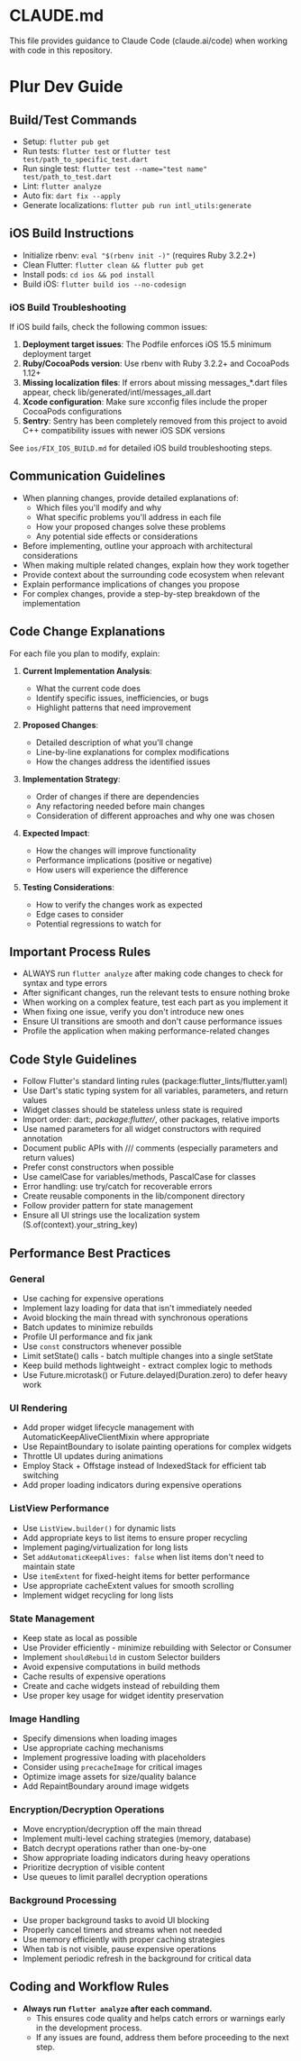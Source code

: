 # CLAUDE.md

This file provides guidance to Claude Code (claude.ai/code) when working with code in this repository.

# Plur Dev Guide

## Build/Test Commands
- Setup: `flutter pub get`
- Run tests: `flutter test` or `flutter test test/path_to_specific_test.dart`
- Run single test: `flutter test --name="test name" test/path_to_test.dart`
- Lint: `flutter analyze`
- Auto fix: `dart fix --apply`
- Generate localizations: `flutter pub run intl_utils:generate`

## iOS Build Instructions
- Initialize rbenv: `eval "$(rbenv init -)"` (requires Ruby 3.2.2+)
- Clean Flutter: `flutter clean && flutter pub get`
- Install pods: `cd ios && pod install`
- Build iOS: `flutter build ios --no-codesign`

### iOS Build Troubleshooting
If iOS build fails, check the following common issues:
1. **Deployment target issues**: The Podfile enforces iOS 15.5 minimum deployment target
2. **Ruby/CocoaPods version**: Use rbenv with Ruby 3.2.2+ and CocoaPods 1.12+
3. **Missing localization files**: If errors about missing messages_*.dart files appear, check lib/generated/intl/messages_all.dart
4. **Xcode configuration**: Make sure xcconfig files include the proper CocoaPods configurations
5. **Sentry**: Sentry has been completely removed from this project to avoid C++ compatibility issues with newer iOS SDK versions

See `ios/FIX_IOS_BUILD.md` for detailed iOS build troubleshooting steps.

## Communication Guidelines
- When planning changes, provide detailed explanations of:
  - Which files you'll modify and why
  - What specific problems you'll address in each file
  - How your proposed changes solve these problems
  - Any potential side effects or considerations
- Before implementing, outline your approach with architectural considerations
- When making multiple related changes, explain how they work together
- Provide context about the surrounding code ecosystem when relevant
- Explain performance implications of changes you propose
- For complex changes, provide a step-by-step breakdown of the implementation

## Code Change Explanations
For each file you plan to modify, explain:

1. **Current Implementation Analysis**: 
   - What the current code does
   - Identify specific issues, inefficiencies, or bugs
   - Highlight patterns that need improvement

2. **Proposed Changes**: 
   - Detailed description of what you'll change
   - Line-by-line explanations for complex modifications
   - How the changes address the identified issues

3. **Implementation Strategy**:
   - Order of changes if there are dependencies
   - Any refactoring needed before main changes
   - Consideration of different approaches and why one was chosen

4. **Expected Impact**:
   - How the changes will improve functionality
   - Performance implications (positive or negative)
   - How users will experience the difference

5. **Testing Considerations**:
   - How to verify the changes work as expected
   - Edge cases to consider
   - Potential regressions to watch for

## Important Process Rules
- ALWAYS run `flutter analyze` after making code changes to check for syntax and type errors
- After significant changes, run the relevant tests to ensure nothing broke
- When working on a complex feature, test each part as you implement it
- When fixing one issue, verify you don't introduce new ones
- Ensure UI transitions are smooth and don't cause performance issues
- Profile the application when making performance-related changes

## Code Style Guidelines
- Follow Flutter's standard linting rules (package:flutter_lints/flutter.yaml)
- Use Dart's static typing system for all variables, parameters, and return values
- Widget classes should be stateless unless state is required
- Import order: dart:*, package:flutter/*, other packages, relative imports
- Use named parameters for all widget constructors with required annotation
- Document public APIs with /// comments (especially parameters and return values)
- Prefer const constructors when possible
- Use camelCase for variables/methods, PascalCase for classes
- Error handling: use try/catch for recoverable errors
- Create reusable components in the lib/component directory
- Follow provider pattern for state management
- Ensure all UI strings use the localization system (S.of(context).your_string_key)

## Performance Best Practices

### General
- Use caching for expensive operations
- Implement lazy loading for data that isn't immediately needed
- Avoid blocking the main thread with synchronous operations
- Batch updates to minimize rebuilds
- Profile UI performance and fix jank
- Use `const` constructors whenever possible
- Limit setState() calls - batch multiple changes into a single setState
- Keep build methods lightweight - extract complex logic to methods
- Use Future.microtask() or Future.delayed(Duration.zero) to defer heavy work

### UI Rendering
- Add proper widget lifecycle management with AutomaticKeepAliveClientMixin where appropriate
- Use RepaintBoundary to isolate painting operations for complex widgets
- Throttle UI updates during animations
- Employ Stack + Offstage instead of IndexedStack for efficient tab switching
- Add proper loading indicators during expensive operations

### ListView Performance
- Use `ListView.builder()` for dynamic lists
- Add appropriate keys to list items to ensure proper recycling
- Implement paging/virtualization for long lists
- Set `addAutomaticKeepAlives: false` when list items don't need to maintain state
- Use `itemExtent` for fixed-height items for better performance
- Use appropriate cacheExtent values for smooth scrolling
- Implement widget recycling for long lists

### State Management
- Keep state as local as possible
- Use Provider efficiently - minimize rebuilding with Selector or Consumer
- Implement `shouldRebuild` in custom Selector builders
- Avoid expensive computations in build methods
- Cache results of expensive operations
- Create and cache widgets instead of rebuilding them
- Use proper key usage for widget identity preservation

### Image Handling
- Specify dimensions when loading images
- Use appropriate caching mechanisms
- Implement progressive loading with placeholders
- Consider using `precacheImage` for critical images
- Optimize image assets for size/quality balance
- Add RepaintBoundary around image widgets

### Encryption/Decryption Operations
- Move encryption/decryption off the main thread
- Implement multi-level caching strategies (memory, database)
- Batch decrypt operations rather than one-by-one
- Show appropriate loading indicators during heavy operations
- Prioritize decryption of visible content
- Use queues to limit parallel decryption operations

### Background Processing
- Use proper background tasks to avoid UI blocking
- Properly cancel timers and streams when not needed
- Use memory efficiently with proper caching strategies
- When tab is not visible, pause expensive operations
- Implement periodic refresh in the background for critical data

## Coding and Workflow Rules

- **Always run `flutter analyze` after each command.**
  - This ensures code quality and helps catch errors or warnings early in the development process.
  - If any issues are found, address them before proceeding to the next step.